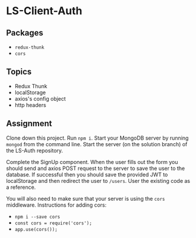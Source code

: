 # LS-Client-Auth

## Packages

- `redux-thunk`
- `cors`

## Topics

- Redux Thunk
- localStorage
- axios's config object
- http headers

## Assignment

Clone down this project. Run `npm i`.
Start your MongoDB server by running `mongod` from the command line.
Start the server (on the solution branch) of the LS-Auth repository.

Complete the SignUp component. When the user fills out the form you should send and
axios POST request to the server to save the user to the database. If successful then you
should save the provided JWT to localStorage and then redirect the user to `/users`.
User the existing code as a reference.

You will also need to make sure that your server is using the `cors` middleware.
Instructions for adding cors:

- `npm i --save cors`
- `const cors = require('cors');`
- `app.use(cors());`
